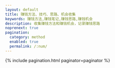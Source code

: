 ```yaml
---
layout: default 
title: 赚钱方法、技巧、思路、机会收集
keywords: 赚钱方法,赚钱笔记,赚钱思路,赚钱机会
description: 收集赚钱方法和赚钱机会，记录赚钱思路
noprenext: true
pagination:
  category: method
  enabled: true
  permalink: /:num/
---
```


{% include pagination.html paginator=paginator %}
